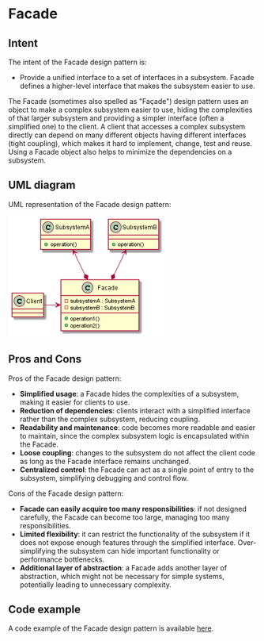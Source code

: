 # Facade

## Intent

The intent of the Facade design pattern is:

- Provide a unified interface to a set of interfaces in a subsystem. Facade defines a higher-level interface that makes the subsystem easier to use.

The Facade (sometimes also spelled as "Façade") design pattern uses an object to make a complex subsystem easier to use, hiding the complexities of that larger subsystem and providing a simpler interface (often a simplified one) to the client. A client that accesses a complex subsystem directly can depend on many different objects having different interfaces (tight coupling), which makes it hard to implement, change, test and reuse. Using a Facade object also helps to minimize the dependencies on a subsystem.

## UML diagram

UML representation of the Facade design pattern:

![](./assets/facade_diagram.png)

## Pros and Cons

Pros of the Facade design pattern:

- **Simplified usage**: a Facade hides the complexities of a subsystem, making it easier for clients to use.
- **Reduction of dependencies**: clients interact with a simplified interface rather than the complex subsystem, reducing coupling.
- **Readability and maintenance**: code becomes more readable and easier to maintain, since the complex subsystem logic is encapsulated within the Facade.
- **Loose coupling**: changes to the subsystem do not affect the client code as long as the Facade interface remains unchanged.
- **Centralized control**: the Facade can act as a single point of entry to the subsystem, simplifying debugging and control flow.

Cons of the Facade design pattern:

- **Facade can easily acquire too many responsibilities**: if not designed carefully, the Facade can become too large, managing too many responsibilities.
- **Limited flexibility**: it can restrict the functionality of the subsystem if it does not expose enough features through the simplified interface. Over-simplifying the subsystem can hide important functionality or performance bottlenecks.
- **Additional layer of abstraction**: a Facade adds another layer of abstraction, which might not be necessary for simple systems, potentially leading to unnecessary complexity.

## Code example

A code example of the Facade design pattern is available [here](./src/main.cpp).
